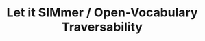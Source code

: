 ---
featured: true
title: "Let it SIMmer / Open-Vocabulary Traversability"
authors: 
  - name: "Sean Brynjólfsson"
  - name: "William Pinstrup Huey"
    url: "https://willhuey.com/"
description: |
  TODO: Description
media: 
  - content: "ovt.png"
    alt_text: "..."
  - content: "ovt_seg.png"
    alt_text: "..."
  - content: "labels.png"
    alt_text: "..."
links:
  # - url: ""
  #   text: "Github"
---